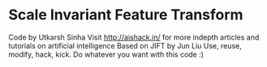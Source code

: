 # Scale Invariant Feature Transform
Code by Utkarsh Sinha
Visit http://aishack.in/ for more indepth articles and tutorials on artificial intelligence
Based on JIFT by Jun Liu
Use, reuse, modify, hack, kick. Do whatever you want with this code :)
